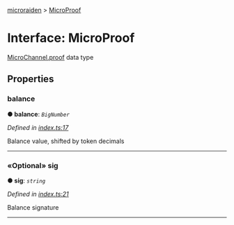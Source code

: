 [microraiden](../README.md) > [MicroProof](../interfaces/microproof.md)



# Interface: MicroProof


[MicroChannel.proof](microchannel.md#proof) data type


## Properties
<a id="balance"></a>

###  balance

**●  balance**:  *`BigNumber`* 

*Defined in [index.ts:17](https://github.com/raiden-network/microraiden/blob/89ba8a5/microraiden/microraiden/webui/microraiden/src/index.ts#L17)*



Balance value, shifted by token decimals




___

<a id="sig"></a>

### «Optional» sig

**●  sig**:  *`string`* 

*Defined in [index.ts:21](https://github.com/raiden-network/microraiden/blob/89ba8a5/microraiden/microraiden/webui/microraiden/src/index.ts#L21)*



Balance signature




___


